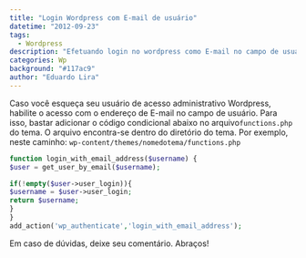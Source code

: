 ```yaml
---
title: "Login Wordpress com E-mail de usuário"
datetime: "2012-09-23"
tags:
  - Wordpress
description: "Efetuando login no wordpress como E-mail no campo de usuário"
categories: Wp
background: "#117ac9"
author: "Eduardo Lira"
---
```


Caso você esqueça seu usuário de acesso administrativo Wordpress, habilite o acesso com o endereço de E-mail no campo de usuário. Para isso, bastar adicionar o código condicional abaixo no arquivo`functions.php` do tema. O arquivo encontra-se dentro do diretório do tema. Por exemplo, neste caminho: `wp-content/themes/nomedotema/functions.php`

```php
function login_with_email_address($username) {
$user = get_user_by_email($username);

if(!empty($user->user_login)){
$username = $user->user_login;
return $username;
}
}
add_action('wp_authenticate','login_with_email_address');
```

Em caso de dúvidas, deixe seu comentário.
Abraços!
